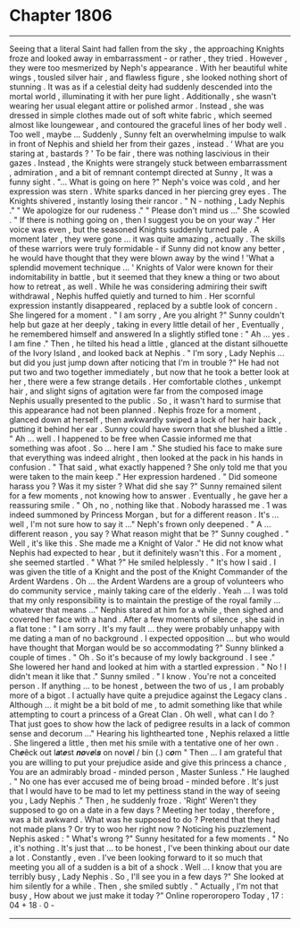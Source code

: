 
# Chapter 1806


---

Seeing that a literal Saint had fallen from the sky , the approaching Knights froze and looked away in embarrassment - or rather , they tried .
However , they were too mesmerized by Neph's appearance . With her beautiful white wings , tousled silver hair , and flawless figure , she looked nothing short of stunning . It was as if a celestial deity had suddenly descended into the mortal world , illuminating it with her pure light .
Additionally , she wasn't wearing her usual elegant attire or polished armor . Instead , she was dressed in simple clothes made out of soft white fabric , which seemed almost like loungewear , and contoured the graceful lines of her body well .
Too well , maybe ...
Suddenly , Sunny felt an overwhelming impulse to walk in front of Nephis and shield her from their gazes , instead .
‘ What are you staring at , bastards ? '
To be fair , there was nothing lascivious in their gazes . Instead , the Knights were strangely stuck between embarrassment , admiration , and a bit of remnant contempt directed at Sunny , It was a funny sight .
"... What is going on here ?"
Neph's voice was cold , and her expression was stern . White sparks danced in her piercing grey eyes .
The Knights shivered , instantly losing their rancor .
" N - nothing , Lady Nephis ."
" We apologize for our rudeness ."
" Please don't mind us ..."
She scowled .
" If there is nothing going on , then I suggest you be on your way ."
Her voice was even , but the seasoned Knights suddenly turned pale . A moment later , they were gone ... it was quite amazing , actually . The skills of these warriors were truly formidable - if Sunny did not know any better , he would have thought that they were blown away by the wind !
'What a splendid movement technique ... '
Knights of Valor were known for their indomitability in battle , but it seemed that they knew a thing or two about how to retreat , as well .
While he was considering admiring their swift withdrawal , Nephis huffed quietly and turned to him . Her scornful expression instantly disappeared , replaced by a subtle look of concern .
She lingered for a moment .
" I am sorry , Are you alright ?"
Sunny couldn't help but gaze at her deeply , taking in every little detail of her , Eventually , he remembered himself and answered In a slightly stifled tone :
" Ah ... yes . I am fine ."
Then , he tilted his head a little , glanced at the distant silhouette of the Ivory Island , and looked back at Nephis .
" I'm sory , Lady Nephis ... but did you just jump down after noticing that I'm in trouble ?"
He had not put two and two together immediately , but now that he took a better look at her , there were a few strange details . Her comfortable clothes , unkempt hair , and slight signs of agitation were far from the composed image Nephis usually presented to the public .
So , it wasn't hard to surmise that this appearance had not been planned .
Nephis froze for a moment , glanced down at herself , then awkwardly swiped a lock of her hair back , putting it behind her ear .
Sunny could have sworn that she blushed a little .
" Ah ... well . I happened to be free when Cassie informed me that something was afoot . So ... here I am ."
She studied his face to make sure that everything was indeed alright , then looked at the pack in his hands in confusion .
" That said , what exactly happened ? She only told me that you were taken to the main keep ."
Her expression hardened .
" Did someone harass you ? Was it my sister ? What did she say ?"
Sunny remained silent for a few moments , not knowing how to answer .
Eventually , he gave her a reassuring smile .
" Oh , no , nothing like that . Nobody harassed me . 1 was indeed summoned by Princess Morgan , but for a different reason . It's ... well , I'm not sure how to say it ..."
Neph's frown only deepened .
" A ... different reason , you say ? What reason might that be ?"
Sunny coughed .
" Well , it's like this . She made me a Knight of Valor ."
He did not know what Nephis had expected to hear , but it definitely wasn't this . For a moment , she seemed startled .
" What ?"
He smiled helplessly .
" It's how I said . I was given the title of a Knight and the post of the Knight Commander of the Ardent Wardens . Oh ... the Ardent Wardens are a group of volunteers who do community service , mainly taking care of the elderly . Yeah ... I was told that my only responsibility is to maintain the prestige of the royal family ... whatever that means ..."
Nephis stared at him for a while , then sighed and covered her face with a hand . After a few moments of silence , she said in a flat tone :
" I am sorry . It's my fault ... they were probably unhappy with me dating a man of no background . I expected opposition ... but who would have thought that Morgan would be so accommodating ?"
Sunny blinked a couple of times .
" Oh . So it's because of my lowly background . I see ."
She lowered her hand and looked at him with a startled expression .
" No ! I didn't mean it like that ."
Sunny smiled .
" I know . You're not a conceited person . If anything ... to be honest , between the two of us , I am probably more of a bigot . I actually have quite a prejudice against the Legacy clans . Although ... it might be a bit bold of me , to admit something like that while attempting to court a princess of a Great Clan . Oh well , what can I do ? That just goes to show how the lack of pedigree results in a lack of common sense and decorum ..."
Hearing his lighthearted tone , Nephis relaxed a little . She lingered a little , then met his smile with a tentative one of her own . Ch𝒆êck out l𝒂t𝒆st 𝒏𝒐v𝒆l𝒔 on nov𝒆l / bin (.) c𝒐m
" Then ... I am grateful that you are willing to put your prejudice aside and give this princess a chance , You are an admirably broad - minded person , Master Sunless ."
He laughed .
" No one has ever accused me of being broad - minded before . It's just that I would have to be mad to let my pettiness stand in the way of seeing you , Lady Nephis ."
Then , he suddenly froze .
'Right'
Weren't they supposed to go on a date in a few days ?
Meeting her today , therefore , was a bit awkward . What was he supposed to do ? Pretend that they had not made plans ? Or try to woo her right now ?
Noticing his puzzlement , Nephis asked :
" What's wrong ?"
Sunny hesitated for a few moments .
" No , it's nothing . It's just that ... to be honest , I've been thinking about our date a lot . Constantly , even . I've been looking forward to it so much that meeting you all of a sudden is a bit of a shock . Well ... I know that you are terribly busy , Lady Nephis . So , I'll see you in a few days ?"
She looked at him silently for a while .
Then , she smiled subtly .
" Actually , I'm not that busy , How about we just make it today ?”
Online
roperoropero Today , 17 : 04 + 18 ⋅ 0 -

---

